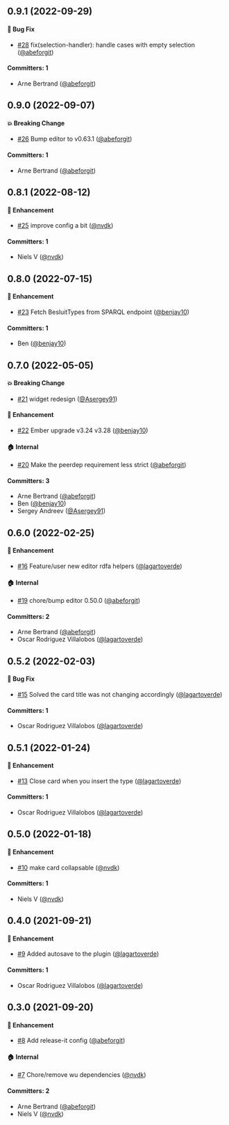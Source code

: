 




## 0.9.1 (2022-09-29)

#### :bug: Bug Fix
* [#28](https://github.com/lblod/ember-rdfa-editor-besluit-type-plugin/pull/28) fix(selection-handler): handle cases with empty selection ([@abeforgit](https://github.com/abeforgit))

#### Committers: 1
- Arne Bertrand ([@abeforgit](https://github.com/abeforgit))


## 0.9.0 (2022-09-07)

#### :boom: Breaking Change
* [#26](https://github.com/lblod/ember-rdfa-editor-besluit-type-plugin/pull/26) Bump editor to v0.63.1 ([@abeforgit](https://github.com/abeforgit))

#### Committers: 1
- Arne Bertrand ([@abeforgit](https://github.com/abeforgit))


## 0.8.1 (2022-08-12)

#### :rocket: Enhancement
* [#25](https://github.com/lblod/ember-rdfa-editor-besluit-type-plugin/pull/25) improve config a bit ([@nvdk](https://github.com/nvdk))

#### Committers: 1
- Niels V ([@nvdk](https://github.com/nvdk))

## 0.8.0 (2022-07-15)

#### :rocket: Enhancement
* [#23](https://github.com/lblod/ember-rdfa-editor-besluit-type-plugin/pull/23) Fetch BesluitTypes from SPARQL endpoint ([@benjay10](https://github.com/benjay10))

#### Committers: 1
- Ben ([@benjay10](https://github.com/benjay10))

## 0.7.0 (2022-05-05)

#### :boom: Breaking Change
* [#21](https://github.com/lblod/ember-rdfa-editor-besluit-type-plugin/pull/21) widget redesign ([@Asergey91](https://github.com/Asergey91))

#### :rocket: Enhancement
* [#22](https://github.com/lblod/ember-rdfa-editor-besluit-type-plugin/pull/22) Ember upgrade v3.24 v3.28 ([@benjay10](https://github.com/benjay10))

#### :house: Internal
* [#20](https://github.com/lblod/ember-rdfa-editor-besluit-type-plugin/pull/20) Make the peerdep requirement less strict ([@abeforgit](https://github.com/abeforgit))

#### Committers: 3
- Arne Bertrand ([@abeforgit](https://github.com/abeforgit))
- Ben ([@benjay10](https://github.com/benjay10))
- Sergey Andreev ([@Asergey91](https://github.com/Asergey91))

## 0.6.0 (2022-02-25)

#### :rocket: Enhancement
* [#16](https://github.com/lblod/ember-rdfa-editor-besluit-type-plugin/pull/16) Feature/user new editor rdfa helpers ([@lagartoverde](https://github.com/lagartoverde))

#### :house: Internal
* [#19](https://github.com/lblod/ember-rdfa-editor-besluit-type-plugin/pull/19) chore/bump editor 0.50.0 ([@abeforgit](https://github.com/abeforgit))

#### Committers: 2
- Arne Bertrand ([@abeforgit](https://github.com/abeforgit))
- Oscar Rodriguez Villalobos ([@lagartoverde](https://github.com/lagartoverde))


## 0.5.2 (2022-02-03)

#### :bug: Bug Fix
* [#15](https://github.com/lblod/ember-rdfa-editor-besluit-type-plugin/pull/15) Solved the card title was not changing accordingly ([@lagartoverde](https://github.com/lagartoverde))

#### Committers: 1
- Oscar Rodriguez Villalobos ([@lagartoverde](https://github.com/lagartoverde))

## 0.5.1 (2022-01-24)

#### :rocket: Enhancement
* [#13](https://github.com/lblod/ember-rdfa-editor-besluit-type-plugin/pull/13) Close card when you insert the type ([@lagartoverde](https://github.com/lagartoverde))

#### Committers: 1
- Oscar Rodriguez Villalobos ([@lagartoverde](https://github.com/lagartoverde))

## 0.5.0 (2022-01-18)

#### :rocket: Enhancement
* [#10](https://github.com/lblod/ember-rdfa-editor-besluit-type-plugin/pull/10) make card collapsable ([@nvdk](https://github.com/nvdk))

#### Committers: 1
- Niels V ([@nvdk](https://github.com/nvdk))

## 0.4.0 (2021-09-21)

#### :rocket: Enhancement
* [#9](https://github.com/lblod/ember-rdfa-editor-besluit-type-plugin/pull/9) Added autosave to the plugin ([@lagartoverde](https://github.com/lagartoverde))

#### Committers: 1
- Oscar Rodriguez Villalobos ([@lagartoverde](https://github.com/lagartoverde))


## 0.3.0 (2021-09-20)

#### :rocket: Enhancement
* [#8](https://github.com/lblod/ember-rdfa-editor-besluit-type-plugin/pull/8) Add release-it config ([@abeforgit](https://github.com/abeforgit))

#### :house: Internal
* [#7](https://github.com/lblod/ember-rdfa-editor-besluit-type-plugin/pull/7) Chore/remove wu dependencies ([@nvdk](https://github.com/nvdk))

#### Committers: 2
- Arne Bertrand ([@abeforgit](https://github.com/abeforgit))
- Niels V ([@nvdk](https://github.com/nvdk))

